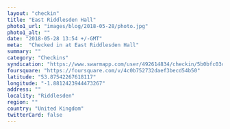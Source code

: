 ```yaml
---
layout: "checkin"
title: "East Riddlesden Hall"
photo1_url: "images/blog/2018-05-28/photo.jpg"
photo1_alt: ""
date: "2018-05-28 13:54 +/-GMT"
meta:  "Checked in at East Riddlesden Hall"
summary: ""
category: "Checkins"
syndication: "https://www.swarmapp.com/user/492614834/checkin/5b0bfc03ca18ea0039eb5bd3"
foursquare: "https://foursquare.com/v/4c0b752732daef3becd54b50"
latitude: "53.87542267618117"
longitude: "-1.8812423944473267"
address: ""
locality: "Riddlesden"
region: ""
country: "United Kingdom"
twitterCard: false
---
```



